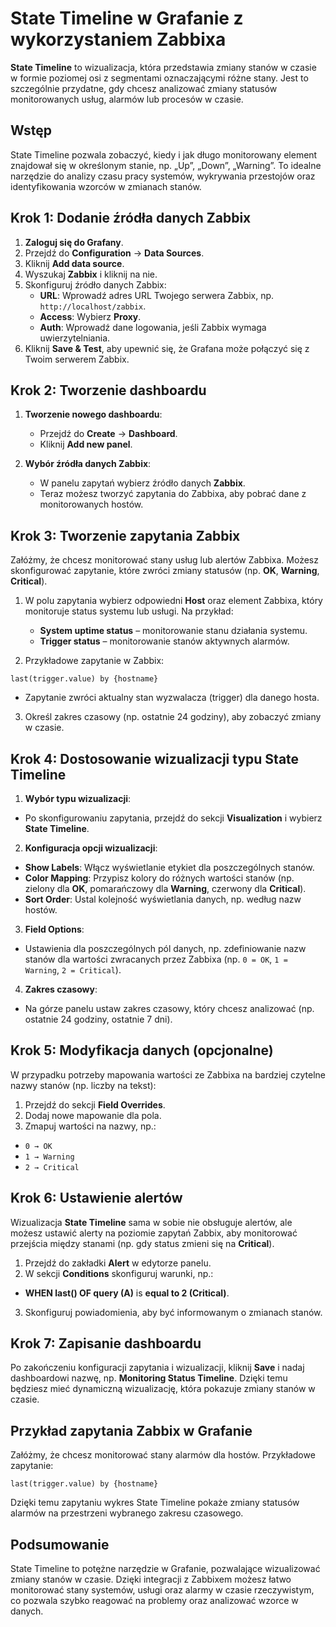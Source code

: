 
# State Timeline w Grafanie z wykorzystaniem Zabbixa

**State Timeline** to wizualizacja, która przedstawia zmiany stanów w czasie w formie poziomej osi z segmentami oznaczającymi różne stany. Jest to szczególnie przydatne, gdy chcesz analizować zmiany statusów monitorowanych usług, alarmów lub procesów w czasie.

## Wstęp

State Timeline pozwala zobaczyć, kiedy i jak długo monitorowany element znajdował się w określonym stanie, np. „Up”, „Down”, „Warning”. To idealne narzędzie do analizy czasu pracy systemów, wykrywania przestojów oraz identyfikowania wzorców w zmianach stanów.

## Krok 1: Dodanie źródła danych Zabbix

1. **Zaloguj się do Grafany**.
2. Przejdź do **Configuration** → **Data Sources**.
3. Kliknij **Add data source**.
4. Wyszukaj **Zabbix** i kliknij na nie.
5. Skonfiguruj źródło danych Zabbix:
   - **URL**: Wprowadź adres URL Twojego serwera Zabbix, np. `http://localhost/zabbix`.
   - **Access**: Wybierz **Proxy**.
   - **Auth**: Wprowadź dane logowania, jeśli Zabbix wymaga uwierzytelniania.
6. Kliknij **Save & Test**, aby upewnić się, że Grafana może połączyć się z Twoim serwerem Zabbix.

## Krok 2: Tworzenie dashboardu

1. **Tworzenie nowego dashboardu**:
   - Przejdź do **Create** → **Dashboard**.
   - Kliknij **Add new panel**.

2. **Wybór źródła danych Zabbix**:
   - W panelu zapytań wybierz źródło danych **Zabbix**.
   - Teraz możesz tworzyć zapytania do Zabbixa, aby pobrać dane z monitorowanych hostów.

## Krok 3: Tworzenie zapytania Zabbix

Załóżmy, że chcesz monitorować stany usług lub alertów Zabbixa. Możesz skonfigurować zapytanie, które zwróci zmiany statusów (np. **OK**, **Warning**, **Critical**).

1. W polu zapytania wybierz odpowiedni **Host** oraz element Zabbixa, który monitoruje status systemu lub usługi. Na przykład:
   - **System uptime status** – monitorowanie stanu działania systemu.
   - **Trigger status** – monitorowanie stanów aktywnych alarmów.

2. Przykładowe zapytanie w Zabbix:

```
last(trigger.value) by {hostname}
```

- Zapytanie zwróci aktualny stan wyzwalacza (trigger) dla danego hosta.

3. Określ zakres czasowy (np. ostatnie 24 godziny), aby zobaczyć zmiany w czasie.

## Krok 4: Dostosowanie wizualizacji typu State Timeline

1. **Wybór typu wizualizacji**:
- Po skonfigurowaniu zapytania, przejdź do sekcji **Visualization** i wybierz **State Timeline**.

2. **Konfiguracja opcji wizualizacji**:
- **Show Labels**: Włącz wyświetlanie etykiet dla poszczególnych stanów.
- **Color Mapping**: Przypisz kolory do różnych wartości stanów (np. zielony dla **OK**, pomarańczowy dla **Warning**, czerwony dla **Critical**).
- **Sort Order**: Ustal kolejność wyświetlania danych, np. według nazw hostów.

3. **Field Options**:
- Ustawienia dla poszczególnych pól danych, np. zdefiniowanie nazw stanów dla wartości zwracanych przez Zabbixa (np. `0 = OK`, `1 = Warning`, `2 = Critical`).

4. **Zakres czasowy**:
- Na górze panelu ustaw zakres czasowy, który chcesz analizować (np. ostatnie 24 godziny, ostatnie 7 dni).

## Krok 5: Modyfikacja danych (opcjonalne)

W przypadku potrzeby mapowania wartości ze Zabbixa na bardziej czytelne nazwy stanów (np. liczby na tekst):
1. Przejdź do sekcji **Field Overrides**.
2. Dodaj nowe mapowanie dla pola.
3. Zmapuj wartości na nazwy, np.:
- `0 → OK`
- `1 → Warning`
- `2 → Critical`

## Krok 6: Ustawienie alertów

Wizualizacja **State Timeline** sama w sobie nie obsługuje alertów, ale możesz ustawić alerty na poziomie zapytań Zabbix, aby monitorować przejścia między stanami (np. gdy status zmieni się na **Critical**).

1. Przejdź do zakładki **Alert** w edytorze panelu.
2. W sekcji **Conditions** skonfiguruj warunki, np.:
- **WHEN last() OF query (A)** is **equal to 2 (Critical)**.
3. Skonfiguruj powiadomienia, aby być informowanym o zmianach stanów.

## Krok 7: Zapisanie dashboardu

Po zakończeniu konfiguracji zapytania i wizualizacji, kliknij **Save** i nadaj dashboardowi nazwę, np. **Monitoring Status Timeline**. Dzięki temu będziesz mieć dynamiczną wizualizację, która pokazuje zmiany stanów w czasie.

## Przykład zapytania Zabbix w Grafanie

Załóżmy, że chcesz monitorować stany alarmów dla hostów. Przykładowe zapytanie:

```
last(trigger.value) by {hostname}
```


Dzięki temu zapytaniu wykres State Timeline pokaże zmiany statusów alarmów na przestrzeni wybranego zakresu czasowego.

## Podsumowanie

State Timeline to potężne narzędzie w Grafanie, pozwalające wizualizować zmiany stanów w czasie. Dzięki integracji z Zabbixem możesz łatwo monitorować stany systemów, usługi oraz alarmy w czasie rzeczywistym, co pozwala szybko reagować na problemy oraz analizować wzorce w danych.
